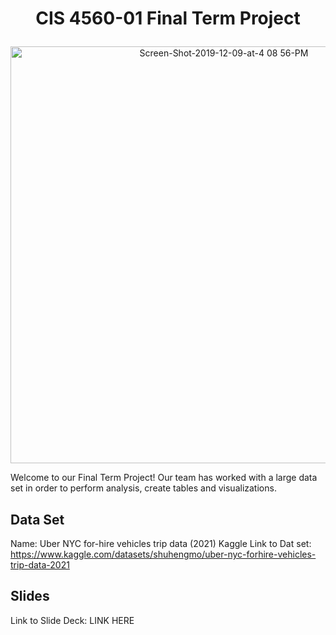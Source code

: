 # <p align="center">CIS 4560-01 Final Term Project</p>
<p align="center"><img width="667" alt="Screen-Shot-2019-12-09-at-4 08 56-PM" src="https://user-images.githubusercontent.com/114109235/236597783-6c4d10dc-819e-4979-8317-597f4941dc7c.png"></p>


Welcome to our Final Term Project! Our team has worked with a large data set in order to perform analysis, create tables and visualizations.

## Data Set 

Name: Uber NYC for-hire vehicles trip data (2021)
Kaggle Link to Dat set: https://www.kaggle.com/datasets/shuhengmo/uber-nyc-forhire-vehicles-trip-data-2021

## Slides

Link to Slide Deck: LINK HERE
